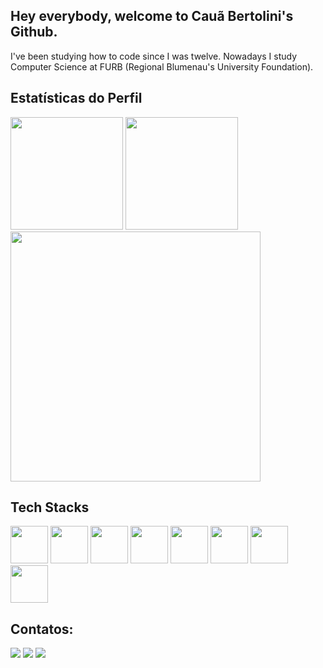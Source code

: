 ## Hey everybody, welcome to Cauã Bertolini's Github.

I've been studying how to code since I was twelve. Nowadays I study Computer Science at FURB (Regional Blumenau's University Foundation).

## Estatísticas do Perfil
          
<div>
          <img height="180em" src="https://github-readme-stats.vercel.app/api/top-langs/?username=CauaBertolini&layout=compact&langs_count=7&theme=dracula"/>
          <img height="180em" src="https://github-readme-stats.vercel.app/api?username=CauaBertolini&show_icons=true&theme=dracula&include_all_commits=true&count_private=true"/>
          <img src="https://streak-stats.demolab.com?user=CauaBertolini&theme=dracula&hide_border=true" height="400"/>
</div>  

## Tech Stacks
<div>
          <img src="https://cdn.jsdelivr.net/gh/devicons/devicon@latest/icons/java/java-original.svg" width='60' height='60' /> <img src="https://cdn.jsdelivr.net/gh/devicons/devicon@latest/icons/python/python-original.svg" width='60' height='60'/> <img src="https://cdn.jsdelivr.net/gh/devicons/devicon@latest/icons/postgresql/postgresql-original.svg" width='60' height='60'/> <img src="https://cdn.jsdelivr.net/gh/devicons/devicon@latest/icons/javascript/javascript-original.svg" width='60' height='60' />
<img src="https://cdn.jsdelivr.net/gh/devicons/devicon@latest/icons/html5/html5-original.svg" width='60' height='60' /> <img src="https://cdn.jsdelivr.net/gh/devicons/devicon@latest/icons/css3/css3-original.svg" width='60' height='60'/> <img src="https://cdn.jsdelivr.net/gh/devicons/devicon@latest/icons/csharp/csharp-original.svg" width='60' height='60'/> <img src="https://cdn.jsdelivr.net/gh/devicons/devicon@latest/icons/unity/unity-original.svg" width='60' height='60'/> 
</div>


## Contatos:
<div> 
          <a href="https://instagram.com/eucauabertolini" target="_blank"><img src="https://img.shields.io/badge/-Instagram-%23E4405F?style=for-the-badge&logo=instagram&logoColor=white" target="_blank"></a>
          <a href = "mailto:cauabertolini@gmail.com"><img src="https://img.shields.io/badge/Gmail-D14836?style=for-the-badge&logo=gmail&logoColor=white" target="_blank"></a>
          <a href="https://www.linkedin.com/in/cauabertolini" target="_blank"><img src="https://img.shields.io/badge/-LinkedIn-%230077B5?style=for-the-badge&logo=linkedin&logoColor=white" target="_blank"></a> 
</div>


          
          
          
          
          
          
          
          
